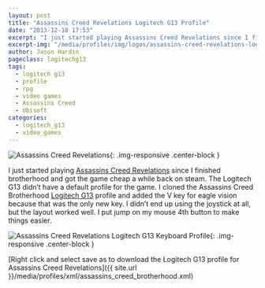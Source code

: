 ```yaml
---
layout: post
title: "Assassins Creed Revelations Logitech G13 Profile"
date: "2013-12-18 17:53"
excerpt: "I just started playing Assassins Creed Revelations since I finished brotherhood and got the game cheap a while back on steam. The Logitech G13 didn’t have a default profile for the game."
excerpt-img: "/media/profiles/img/logos/assassins-creed-revelations-logo.jpg"
author: Jason Hardin
pageclass: logitechg13
tags:
  - logitech g13
  - profile
  - rpg
  - video games
  - Assassins Creed
  - Ubisoft
categories:
  - logitech_g13
  - video_games
---
```

![Assassins Creed Revelations](/media/profiles/img/logos/assassins-creed-revelations-logo.jpg){: .img-responsive  .center-block }

I just started playing [Assassins Creed Revelations](http://assassinscreed.ubi.com/en-us/games/assassins-creed-revelations/) since I finished brotherhood and got the game cheap a while back on steam. The Logitech G13 didn’t have a default profile for the game. I cloned the Assassins Creed Brotherhood [Logitech G13](http://gaming.logitech.com/en-us/product/g13-advanced-gameboard) profile and added the V key for eagle vision because that was the only new key. I didn’t end up using the joystick at all, but the layout worked well. I put jump on my mouse 4th button to make things easier.

![Assassins Creed Revelations Logitech G13 Keyboard Profile]({{site.url}}/media/profiles/img/assassins_creed_revelations_keyboard_layout.png){: .img-responsive  .center-block }

[Right click and select save as to download the Logitech G13 profile for Assassins Creed Revelations]({{ site.url }}/media/profiles/xml/assassins_creed_brotherhood.xml)
